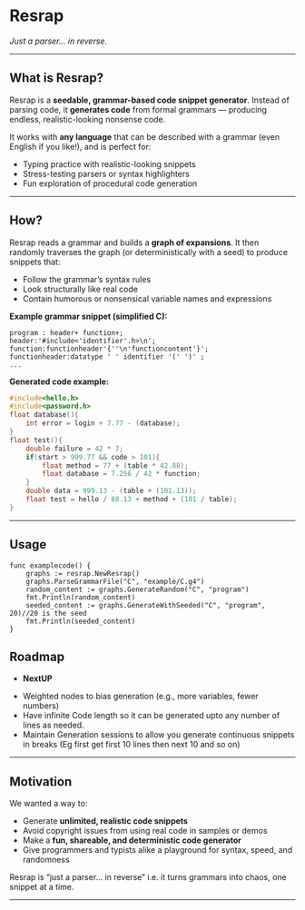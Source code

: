 # Resrap
*Just a parser… in reverse.*

---

## What is Resrap?

Resrap is a **seedable, grammar-based code snippet generator**. Instead of parsing code, it **generates code** from formal grammars — producing endless, realistic-looking nonsense code.

It works with **any language** that can be described with a grammar (even English if you like!), and is perfect for:

- Typing practice with realistic-looking snippets
- Stress-testing parsers or syntax highlighters
- Fun exploration of procedural code generation

---

## How?

Resrap reads a grammar and builds a **graph of expansions**. It then randomly traverses the graph (or deterministically with a seed) to produce snippets that:

- Follow the grammar’s syntax rules
- Look structurally like real code
- Contain humorous or nonsensical variable names and expressions

**Example grammar snippet (simplified C):**
```text
program : header+ function+;
header:'#include<'identifier'.h>\n';
function:functionheader'{''\n'functioncontent'}';
functionheader:datatype ' ' identifier '(' ')' ;
...
````

**Generated code example:**

```c
#include<hello.h>
#include<password.h>
float database(){
    int error = login + 7.77 - (database);
}
float test(){
    double failure = 42 * 7;
    if(start > 999.77 && code > 101){
        float method = 77 + (table * 42.88);
        float database = 7.256 / 42 * function;
    }
    double data = 999.13 - (table + (101.13));
    float test = hello / 88.13 + method + (101 / table);
}
```

---
## Usage
```golang
func examplecode() {
	graphs := resrap.NewResrap()
	graphs.ParseGrammarFile("C", "example/C.g4")
	random_content := graphs.GenerateRandom("C", "program")
	fmt.Println(random_content)
	seeded_content := graphs.GenerateWithSeeded("C", "program", 20)//20 is the seed
	fmt.Println(seeded_content)
}
```
## Roadmap

* **NextUP**
- Weighted nodes to bias generation (e.g., more variables, fewer numbers)
- Have infinite Code length so it can be generated upto any number of lines as needed.
- Maintain Generation sessions to allow you generate continuous snippets in breaks (Eg first get first 10 lines then next 10 and so on)
---

## Motivation

We wanted a way to:

* Generate **unlimited, realistic code snippets**
* Avoid copyright issues from using real code in samples or demos
* Make a **fun, shareable, and deterministic code generator**
* Give programmers and typists alike a playground for syntax, speed, and randomness

Resrap is “just a parser… in reverse” i.e. it turns grammars into chaos, one snippet at a time.

---
